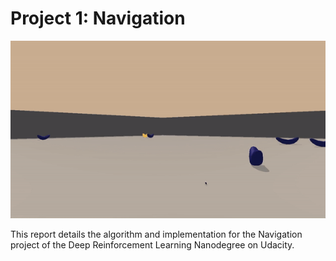 # Project 1: Navigation
<p align="center">
<img src ="https://github.com/championballer/RL/raw/master/P1_Navigation/Navigation.gif">
</p>
This report details the algorithm and implementation for the Navigation project of the Deep Reinforcement Learning Nanodegree on Udacity.